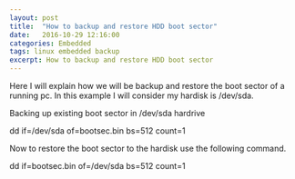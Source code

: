 ```yaml
---
layout: post
title:  "How to backup and restore HDD boot sector"
date:   2016-10-29 12:16:00
categories: Embedded
tags: linux embedded backup 
excerpt: How to backup and restore HDD boot sector
---
```



Here I will explain how we will be backup and restore the boot sector of a running pc. In  this example I will consider my hardisk is /dev/sda.

Backing up existing boot sector in /dev/sda hardrive

 dd if=/dev/sda of=bootsec.bin bs=512 count=1

Now to restore the boot sector to the hardisk use the following command.

 dd if=bootsec.bin of=/dev/sda bs=512 count=1
